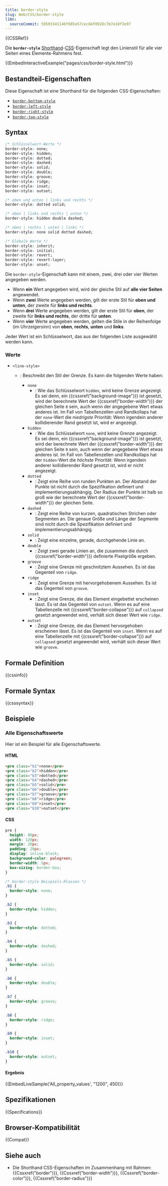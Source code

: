 ```yaml
---
title: border-style
slug: Web/CSS/border-style
l10n:
  sourceCommit: 59593341146f085e57cec84f0928c7b7e18f3e97
---
```


{{CSSRef}}

Die **`border-style`** [Shorthand](/de/docs/Web/CSS/Shorthand_properties)-[CSS](/de/docs/Web/CSS)-Eigenschaft legt den Linienstil für alle vier Seiten eines Elemente-Rahmens fest.

{{EmbedInteractiveExample("pages/css/border-style.html")}}

## Bestandteil-Eigenschaften

Diese Eigenschaft ist eine Shorthand für die folgenden CSS-Eigenschaften:

- [`border-bottom-style`](/de/docs/Web/CSS/border-bottom-style)
- [`border-left-style`](/de/docs/Web/CSS/border-left-style)
- [`border-right-style`](/de/docs/Web/CSS/border-right-style)
- [`border-top-style`](/de/docs/Web/CSS/border-top-style)

## Syntax

```css
/* Schlüsselwort-Werte */
border-style: none;
border-style: hidden;
border-style: dotted;
border-style: dashed;
border-style: solid;
border-style: double;
border-style: groove;
border-style: ridge;
border-style: inset;
border-style: outset;

/* oben und unten | links und rechts */
border-style: dotted solid;

/* oben | links und rechts | unten */
border-style: hidden double dashed;

/* oben | rechts | unten | links */
border-style: none solid dotted dashed;

/* Globale Werte */
border-style: inherit;
border-style: initial;
border-style: revert;
border-style: revert-layer;
border-style: unset;
```

Die `border-style`-Eigenschaft kann mit einem, zwei, drei oder vier Werten angegeben werden.

- Wenn **ein** Wert angegeben wird, wird der gleiche Stil auf **alle vier Seiten** angewendet.
- Wenn **zwei** Werte angegeben werden, gilt der erste Stil für **oben und unten**, der zweite für **links und rechts**.
- Wenn **drei** Werte angegeben werden, gilt der erste Stil für **oben**, der zweite für **links und rechts**, der dritte für **unten**.
- Wenn **vier** Werte angegeben werden, gelten die Stile in der Reihenfolge (im Uhrzeigersinn) von **oben**, **rechts**, **unten** und **links**.

Jeder Wert ist ein Schlüsselwort, das aus der folgenden Liste ausgewählt werden kann.

### Werte

- `<line-style>`

  - : Beschreibt den Stil der Grenze. Es kann die folgenden Werte haben:

    - `none`
      - : Wie das Schlüsselwort `hidden`, wird keine Grenze angezeigt. Es sei denn, ein {{cssxref("background-image")}} ist gesetzt, wird der berechnete Wert der {{cssxref("border-width")}} der gleichen Seite `0` sein, auch wenn der angegebene Wert etwas anderes ist. Im Fall von Tabellenzellen und Randkollaps hat der `none`-Wert die _niedrigste_ Priorität: Wenn irgendein anderer kollidierender Rand gesetzt ist, wird er angezeigt.
    - `hidden`
      - : Wie das Schlüsselwort `none`, wird keine Grenze angezeigt. Es sei denn, ein {{cssxref("background-image")}} ist gesetzt, wird der berechnete Wert der {{cssxref("border-width")}} der gleichen Seite `0` sein, auch wenn der angegebene Wert etwas anderes ist. Im Fall von Tabellenzellen und Randkollaps hat der `hidden`-Wert die _höchste_ Priorität: Wenn irgendein anderer kollidierender Rand gesetzt ist, wird er nicht angezeigt.
    - `dotted`
      - : Zeigt eine Reihe von runden Punkten an. Der Abstand der Punkte ist nicht durch die Spezifikation definiert und implementierungsabhängig. Der Radius der Punkte ist halb so groß wie der berechnete Wert der {{cssxref("border-width")}} der gleichen Seite.
    - `dashed`
      - : Zeigt eine Reihe von kurzen, quadratischen Strichen oder Segmenten an. Die genaue Größe und Länge der Segmente sind nicht durch die Spezifikation definiert und implementierungsabhängig.
    - `solid`
      - : Zeigt eine einzelne, gerade, durchgehende Linie an.
    - `double`
      - : Zeigt zwei gerade Linien an, die zusammen die durch {{cssxref("border-width")}} definierte Pixelgröße ergeben.
    - `groove`
      - : Zeigt eine Grenze mit geschnitztem Aussehen. Es ist das Gegenteil von `ridge`.
    - `ridge`
      - : Zeigt eine Grenze mit hervorgehobenem Aussehen. Es ist das Gegenteil von `groove`.
    - `inset`
      - : Zeigt eine Grenze, die das Element eingebettet erscheinen lässt. Es ist das Gegenteil von `outset`. Wenn es auf eine Tabellenzelle mit {{cssxref("border-collapse")}} auf `collapsed` gesetzt angewendet wird, verhält sich dieser Wert wie `ridge`.
    - `outset`
      - : Zeigt eine Grenze, die das Element hervorgehoben erscheinen lässt. Es ist das Gegenteil von `inset`. Wenn es auf eine Tabellenzelle mit {{cssxref("border-collapse")}} auf `collapsed` gesetzt angewendet wird, verhält sich dieser Wert wie `groove`.

## Formale Definition

{{cssinfo}}

## Formale Syntax

{{csssyntax}}

## Beispiele

### Alle Eigenschaftswerte

Hier ist ein Beispiel für alle Eigenschaftswerte.

#### HTML

```html
<pre class="b1">none</pre>
<pre class="b2">hidden</pre>
<pre class="b3">dotted</pre>
<pre class="b4">dashed</pre>
<pre class="b5">solid</pre>
<pre class="b6">double</pre>
<pre class="b7">groove</pre>
<pre class="b8">ridge</pre>
<pre class="b9">inset</pre>
<pre class="b10">outset</pre>
```

#### CSS

```css
pre {
  height: 80px;
  width: 120px;
  margin: 20px;
  padding: 20px;
  display: inline-block;
  background-color: palegreen;
  border-width: 5px;
  box-sizing: border-box;
}

/* border-style Beispiels-Klassen */
.b1 {
  border-style: none;
}

.b2 {
  border-style: hidden;
}

.b3 {
  border-style: dotted;
}

.b4 {
  border-style: dashed;
}

.b5 {
  border-style: solid;
}

.b6 {
  border-style: double;
}

.b7 {
  border-style: groove;
}

.b8 {
  border-style: ridge;
}

.b9 {
  border-style: inset;
}

.b10 {
  border-style: outset;
}
```

#### Ergebnis

{{EmbedLiveSample('All_property_values', "1200", 450)}}

## Spezifikationen

{{Specifications}}

## Browser-Kompatibilität

{{Compat}}

## Siehe auch

- Die Shorthand CSS-Eigenschaften im Zusammenhang mit Rahmen: {{Cssxref("border")}}, {{Cssxref("border-width")}}, {{Cssxref("border-color")}}, {{Cssxref("border-radius")}}
